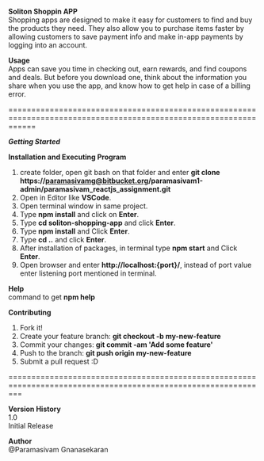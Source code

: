 **Soliton Shoppin APP**  
Shopping apps are designed to make it easy for customers to find and buy the products they need. They also allow you to purchase items faster by allowing customers to save payment info and make in-app payments by logging into an account.

**Usage**  
 Apps can save you time in checking out, earn rewards, and find coupons and deals. But before you download one, think about the information you share when you use the app, and know how to get help in case of a billing error.

==================================================================================================================  

***Getting Started*** 

**Installation and Executing Program**  
1. create folder, open git bash on that folder and enter **git clone https://paramasivamg@bitbucket.org/paramasivam1-admin/paramasivam_reactjs_assignment.git**  
2. Open in Editor like **VSCode**.  
3. Open terminal window in same project.  
4. Type **npm install** and click on **Enter**.  
5. Type **cd soliton-shopping-app** and click **Enter**.   
6. Type **npm install** and Click **Enter**.  
7. Type **cd ..** and click **Enter**.  
8. After installation of packages, in terminal type **npm start** and Click **Enter**.   
9. Open browser and enter **http://localhost:{port}/**, instead of port value enter listening port mentioned in terminal.   

**Help**   
command to get **npm help** 

**Contributing**  
1. Fork it!  
2. Create your feature branch: **git checkout -b my-new-feature**  
3. Commit your changes: **git commit -am 'Add some feature'**  
4. Push to the branch: **git push origin my-new-feature**  
5. Submit a pull request :D 

===============================================================================================================  

**Version History**  
1.0  
Initial Release 

**Author**  
@Paramasivam Gnanasekaran  